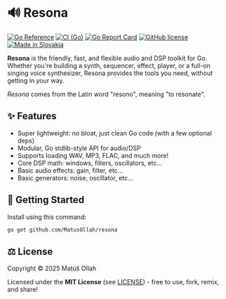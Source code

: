 # 🔊 Resona

[![Go Reference](https://pkg.go.dev/badge/github.com/MatusOllah/resona.svg)](https://pkg.go.dev/github.com/MatusOllah/resona) [![CI (Go)](https://github.com/MatusOllah/resona/actions/workflows/ci.yml/badge.svg)](https://github.com/MatusOllah/resona/actions/workflows/ci.yml) [![Go Report Card](https://goreportcard.com/badge/github.com/MatusOllah/resona)](https://goreportcard.com/report/github.com/MatusOllah/resona) [![GitHub license](https://img.shields.io/github/license/MatusOllah/resona)](LICENSE) [![Made in Slovakia](https://raw.githubusercontent.com/pedromxavier/flag-badges/refs/heads/main/badges/SK.svg)](https://www.youtube.com/watch?v=UqXJ0ktrmh0)

**Resona** is the friendly, fast, and flexible audio and DSP toolkit for Go.
Whether you're building a synth, sequencer, effect, player, or a full-on singing voice synthesizer, Resona provides the tools you need, without getting in your way.

_Resona_ comes from the Latin word "resono", meaning "to resonate".

## ✨ Features

- Super lightweight: no bloat, just clean Go code (with a few optional deps)
- Modular, Go stdlib-style API for audio/DSP
- Supports loading WAV, MP3, FLAC, and much more!
- Core DSP math: windows, filters, oscillators, etc...
- Basic audio effects: gain, filter, etc...
- Basic generators: noise, oscillator, etc...

## 🚀 Getting Started

Install using this command:

```bash
go get github.com/MatusOllah/resona
```

## ⚖️ License

Copyright © 2025 Matúš Ollah

Licensed under the **MIT License** (see [LICENSE](LICENSE)) - free to use, fork, remix, and share!
